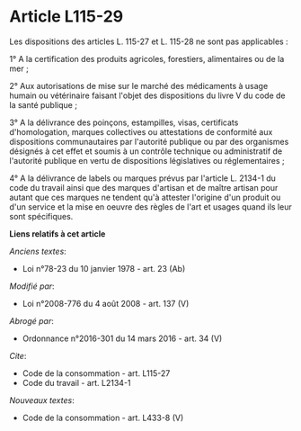 # Article L115-29

Les dispositions des articles L. 115-27 et L. 115-28 ne sont pas applicables : 

1° A la certification des produits agricoles, forestiers, alimentaires ou de la mer ; 

2° Aux autorisations de mise sur le marché des médicaments à usage humain ou vétérinaire faisant l'objet des dispositions du
livre V du code de la santé publique ; 

3° A la délivrance des poinçons, estampilles, visas, certificats d'homologation, marques collectives ou attestations de
conformité aux dispositions communautaires par l'autorité publique ou par des organismes désignés à cet effet et soumis à un
contrôle technique ou administratif de l'autorité publique en vertu de dispositions législatives ou réglementaires ; 

4° A la délivrance de labels ou marques prévus par l'article L. 2134-1 du code du travail ainsi que des marques d'artisan et
de maître artisan pour autant que ces marques ne tendent qu'à attester l'origine d'un produit ou d'un service et la mise en
oeuvre des règles de l'art et usages quand ils leur sont spécifiques.

**Liens relatifs à cet article**

_Anciens textes_:

  - Loi n°78-23 du 10 janvier 1978 - art. 23 (Ab)

_Modifié par_:

  - Loi n°2008-776 du 4 août 2008 - art. 137 (V)

_Abrogé par_:

  - Ordonnance n°2016-301 du 14 mars 2016 - art. 34 (V)

_Cite_:

  - Code de la consommation - art. L115-27
  - Code du travail - art. L2134-1

_Nouveaux textes_:

  - Code de la consommation - art. L433-8 (V)
